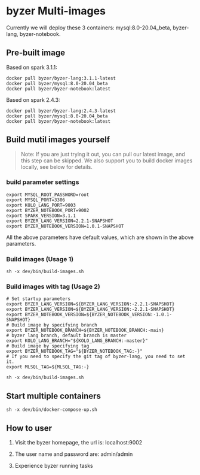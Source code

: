 # byzer Multi-images
Currently we will deploy these 3 containers: mysql:8.0-20.04_beta, byzer-lang, byzer-notebook.

## Pre-built image

Based on spark 3.1.1:
```
docker pull byzer/byzer-lang:3.1.1-latest
docker pull byzer/mysql:8.0-20.04_beta
docker pull byzer/byzer-notebook:latest
```

Based on spark 2.4.3:
```
docker pull byzer/byzer-lang:2.4.3-latest
docker pull byzer/mysql:8.0-20.04_beta
docker pull byzer/byzer-notebook:latest
```

## Build mutil images yourself

>Note: If you are just trying it out, you can pull our latest image, and this step can be skipped. We also support you to build docker images locally, see below for details.

### build parameter settings

```
export MYSQL_ROOT_PASSWORD=root
export MYSQL_PORT=3306
export KOLO_LANG_PORT=9003
export BYZER_NOTEBOOK_PORT=9002
export SPARK_VERSION=3.1.1
export BYZER_LANG_VERSION=2.2.1-SNAPSHOT
export BYZER_NOTEBOOK_VERSION=1.0.1-SNAPSHOT
```

All the above parameters have default values, which are shown in the above parameters.

### Build images (Usage 1)

```
sh -x dev/bin/build-images.sh
```

### Build images with tag (Usage 2)

```
# Set startup parameters
export BYZER_LANG_VERSION=${BYZER_LANG_VERSION:-2.2.1-SNAPSHOT}
export BYZER_LANG_VERSION=${BYZER_LANG_VERSION:-2.2.1-SNAPSHOT}
export BYZER_NOTEBOOK_VERSION=${BYZER_NOTEBOOK_VERSION:-1.0.1-SNAPSHOT}
# Build image by specifying branch
export BYZER_NOTEBOOK_BRANCH=${BYZER_NOTEBOOK_BRANCH:-main}
# byzer lang branch, default branch is master
export KOLO_LANG_BRANCH="${KOLO_LANG_BRANCH:-master}"
# Build image by specifying tag
export BYZER_NOTEBOOK_TAG="${BYZER_NOTEBOOK_TAG:-}"
# If you need to specify the git tag of byzer-lang, you need to set it.
export MLSQL_TAG=${MLSQL_TAG:-}

sh -x dev/bin/build-images.sh
```

## Start multiple containers

```
sh -x dev/bin/docker-compose-up.sh
```

## How to user

1. Visit the byzer homepage, the url is: localhost:9002

2. The user name and password are: admin/admin

3. Experience byzer running tasks